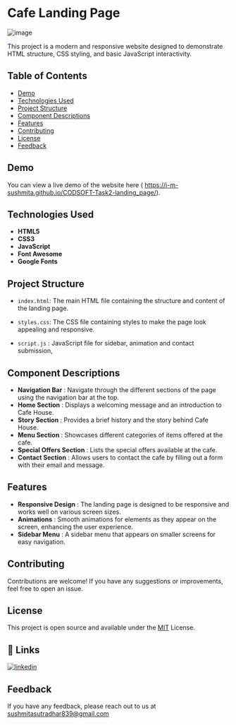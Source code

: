 
#  Cafe Landing Page

![image](https://github.com/I-m-Sushmita/CODSOFT-Task2-landing_page/assets/144529647/6da8b660-f24d-445f-9e15-59c3408a4385)

This project is a modern and responsive website designed to demonstrate HTML structure, CSS styling, and basic JavaScript interactivity.


## Table of Contents
- [Demo](#demo)
- [Technologies Used](#technologies-used)
- [Project Structure](#project-structure)
- [Component Descriptions](#component-descriptions)
- [Features](#features)
- [Contributing](#contributing)
- [License](#license)
- [Feedback](#feedback)
## Demo
You can view a live demo of the website here ( https://i-m-sushmita.github.io/CODSOFT-Task2-landing_page/).
## Technologies Used

- **HTML5**
- **CSS3**
- **JavaScript**
- **Font Awesome**
- **Google Fonts**

## Project Structure
- `index.html`: The main HTML file containing the structure and content of the landing page.
- `styles.css`: The CSS file containing styles to make the page look appealing and responsive.

- `script.js` : JavaScript file for sidebar, animation and contact submission,


## Component Descriptions

- **Navigation Bar** : Navigate through the different sections of the page using the navigation bar at the top.
- **Home Section** : Displays a welcoming message and an introduction to Cafe House.
- **Story Section** : Provides a brief history and the story behind Cafe House.
- **Menu Section** : Showcases different categories of items offered at the cafe.
- **Special Offers Section** : Lists the special offers available at the cafe.
- **Contact Section** : Allows users to contact the cafe by filling out a form with their email and message.
## Features
- **Responsive Design** : The landing page is designed to be responsive and works well on various screen sizes.
- **Animations** : Smooth animations for elements as they appear on the screen, enhancing the user experience.
- **Sidebar Menu** : A sidebar menu that appears on smaller screens for easy navigation.
## Contributing

Contributions are welcome! If you have any suggestions or improvements, feel free to open an issue.




## License

This project is open source and available under the   [MIT](https://choosealicense.com/licenses/mit/) License.


## 🔗 Links

[![linkedin](https://img.shields.io/badge/linkedin-0A66C2?style=for-the-badge&logo=linkedin&logoColor=white)](https://www.linkedin.com/in/sushmita007/)



## Feedback

If you have any feedback, please reach out to us at sushmitasutradhar839@gmail.com

